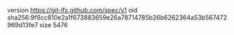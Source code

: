 version https://git-lfs.github.com/spec/v1
oid sha256:9f6cc810e2a1f673883659e26a78714785b26b6262364a53b567472969d13fe7
size 5476
